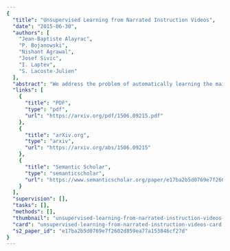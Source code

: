 ```yaml
---
{
  "title": "Unsupervised Learning from Narrated Instruction Videos",
  "date": "2015-06-30",
  "authors": [
    "Jean-Baptiste Alayrac",
    "P. Bojanowski",
    "Nishant Agrawal",
    "Josef Sivic",
    "I. Laptev",
    "S. Lacoste-Julien"
  ],
  "abstract": "We address the problem of automatically learning the main steps to complete a certain task, such as changing a car tire, from a set of narrated instruction videos. The contributions of this paper are three-fold. First, we develop a new unsupervised learning approach that takes advantage of the complementary nature of the input video and the associated narration. The method solves two clustering problems, one in text and one in video, applied one after each other and linked by joint constraints to obtain a single coherent sequence of steps in both modalities. Second, we collect and annotate a new challenging dataset of real-world instruction videos from the Internet. The dataset contains about 800,000 frames for five different tasks1 that include complex interactions between people and objects, and are captured in a variety of indoor and outdoor settings. Third, we experimentally demonstrate that the proposed method can automatically discover, in an unsupervised manner, the main steps to achieve the task and locate the steps in the input videos.",
  "links": [
    {
      "title": "PDF",
      "type": "pdf",
      "url": "https://arxiv.org/pdf/1506.09215.pdf"
    },
    {
      "title": "arXiv.org",
      "type": "arxiv",
      "url": "https://arxiv.org/abs/1506.09215"
    },
    {
      "title": "Semantic Scholar",
      "type": "semanticscholar",
      "url": "https://www.semanticscholar.org/paper/e17ba2b5d0769e7f2602d859ea77a153846cf27d"
    }
  ],
  "supervision": [],
  "tasks": [],
  "methods": [],
  "thumbnail": "unsupervised-learning-from-narrated-instruction-videos-thumb.jpg",
  "card": "unsupervised-learning-from-narrated-instruction-videos-card.jpg",
  "s2_paper_id": "e17ba2b5d0769e7f2602d859ea77a153846cf27d"
}
---
```


